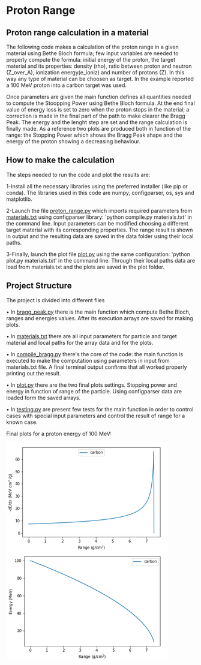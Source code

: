 # Proton Range

## Proton range calculation in a material  
The following code  makes a calculation of the proton range in a given material using Bethe Bloch formula; few input variables are needed to properly compute the formula: initial energy of the proton, the target material and its properties: density (rho), ratio between proton and neutron (Z_over_A), ionization energy(e_ioniz) and number of protons (Z). In this way any type of material can be choosen as target. In the example reported a 100 MeV proton into a carbon target was used.

Once parameters are given the main function defines all quantities needed to compute the Stoopping Power using Bethe Bloch formula.
At the end final value of energy loss is set to zero when the proton stops in the material; a correction is made in the final part of the path to make clearer the Bragg Peak.
The energy and the lenght step are set and the range calculation is finally made. 
As a reference two plots are produced both in function of the range: the Stopping Power which shows the Bragg Peak shape and the energy of the proton showing a decreasing behaviour.

## How to make the calculation
The steps needed to run the code and plot the results are:

1-Install all the necessary libraries using the preferred installer (like pip or conda). The libraries used in this code are numpy, configparser,  os, sys and matplotlib.

2-Launch the file [proton_range.py](/proton_range.py) which imports required parameters from [materials.txt](/materials.txt) using configparser library: 'python compile.py materials.txt' in the command line. Input parameters can be modified choosing a different target material with its corresponding properties. The range result is shown in output and the resulting data are saved in the data folder using their local paths.

3-Finally, launch the plot file [plot.py](/plot.py) using the same configuration: 'python plot.py materials.txt' in the command line. Through their local paths data are load from materials.txt and the plots are saved in the plot folder. 

## Project Structure
The project is divided into different files

•	In [bragg_peak.py](/bragg_peak.py) there is the main function which compute Bethe Bloch, ranges and energies values. After its execution arrays are saved for making plots.

•	In [materials.txt](/materials.txt) there are all input parameters for particle and target material and local paths for the array data and for the plots.

•	In [compile_bragg.py](/compile_bragg.py) there's the core of the code: the main function is executed to make the computation using parameters in input from materials.txt file. A final terminal output confirms that all worked properly printing out the result.

•	In [plot.py](/plot.py) there are the two final plots settings. Stopping power and energy in function of range of the particle. Using configparser data are loaded form the saved arrays.

•	In [testing.py](/testing.py) are present few tests for the main function in order to control cases with special input parameters and control the result of range for a known case.

Final plots for a proton energy of 100 MeV:

![](/images/bragg_peak.png) ![](/images/energy.png)
